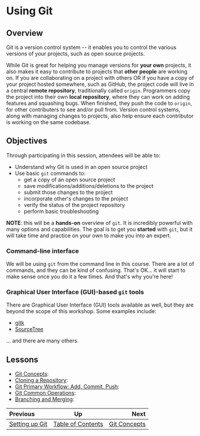 <!-- begin auto-generated title section -->
# Using Git
<!-- end auto-generated section -->


## Overview

Git is a version control system -- it enables you to control the various versions of your projects, such as open source projects.

While Git is great for helping you manage versions for **your own** projects, it also makes it easy to contribute to projects that **other people** are working on. If you are collaborating on a project with others OR if you have a copy of your project hosted somewhere, such as GitHub, the project code will live in a central **remote repository**, traditionally called `origin`. Programmers copy the project into their own **local repository**, where they can work on adding features and squashing bugs. When finished, they
push the code to `origin`, for other contributers to see and/or pull from. Version control systems, along with managing changes to projects, also help ensure each contributor is working on the same codebase.

## Objectives

Through participating in this session, attendees will be able to:

* Understand why Git is used in an open source project
* Use basic `git` commands to:
    * get a copy of an open source project
    * save modifications/additions/deletions to the project
    * submit those changes to the project
    * incorporate other's changes to the project
    * verify the status of the project repository
    * perform basic troubleshooting

**NOTE**: this will be a **hands-on** overview of `git`. It is incredibly powerful with many options and capabilities. The goal is to get you **started** with `git`, but it will take time and practice on your own to make you into an expert.


### Command-line interface

We will be using `git` from the command line in this course. There are a lot of commands, and they can be kind of confusing. That's OK... it will start to make sense once you do it a few times. And that's why you're here!

### Graphical User Interface (GUI)-based `git` tools

There are Graphical User Interface (GUI) tools available as well, but they are beyond the scope of this workshop. Some examples include:

* [gitk](https://lostechies.com/joshuaflanagan/2010/09/03/use-gitk-to-understand-git/)
* [SourceTree](https://www.sourcetreeapp.com/)

... and there are many others.


## Lessons

* [Git Concepts](./git_concepts.md): <objective of lesson>
* [Cloning a Repository](./git_cloning.md): <objective of lesson>
* [Git Primary Workflow: Add, Commit, Push](./git_main_lifecycle.md): <objective of lesson>
* [Git Common Operations](./git_common_operations.md): <objective of lesson>
* [Branching and Merging](./git_branch_merge.md): <objective of lesson>

<!-- begin auto-generated nav-links section -->
| Previous | Up | Next |
|:---------|:---:|-----:|
| [Setting up Git](./git_config.md) | [Table of Contents](./README.md) | [Git Concepts](./git_concepts.md) |
<!-- end auto-generated section -->
